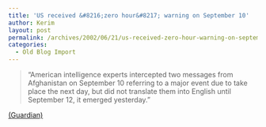 ```yaml
---
title: 'US received &#8216;zero hour&#8217; warning on September 10'
author: Kerim
layout: post
permalink: /archives/2002/06/21/us-received-zero-hour-warning-on-september-10/
categories:
  - Old Blog Import
---
```


>   &#8220;American intelligence experts intercepted two messages from Afghanistan on September 10 referring to a major event due to take place the next day, but did not translate them into English until September 12, it emerged yesterday.&#8221;


<a href="http://www.guardian.co.uk/international/story/0,3604,741282,00.html" onclick="_gaq.push(['_trackEvent', 'outbound-article', 'http://www.guardian.co.uk/international/story/0,3604,741282,00.html', '(Guardian)']);" >(Guardian)</a>

